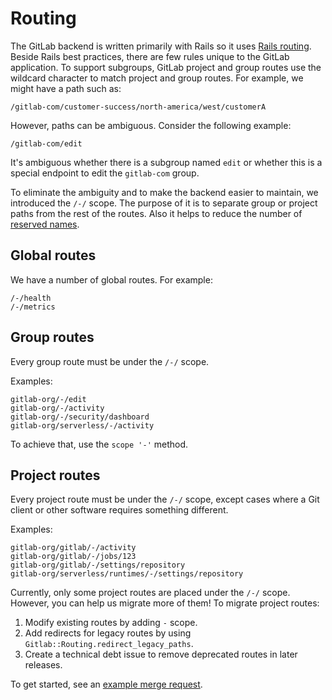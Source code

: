 # Routing

The GitLab backend is written primarily with Rails so it uses [Rails
routing](https://guides.rubyonrails.org/routing.html). Beside Rails best
practices, there are few rules unique to the GitLab application. To
support subgroups, GitLab project and group routes use the wildcard
character to match project and group routes. For example, we might have
a path such as:

```plaintext
/gitlab-com/customer-success/north-america/west/customerA
```

However, paths can be ambiguous. Consider the following example:

```plaintext
/gitlab-com/edit
```

It's ambiguous whether there is a subgroup named `edit` or whether
this is a special endpoint to edit the `gitlab-com` group.

To eliminate the ambiguity and to make the backend easier to maintain,
we introduced the `/-/` scope. The purpose of it is to separate group or
project paths from the rest of the routes. Also it helps to reduce the
number of [reserved names](../user/reserved_names.md).

## Global routes

We have a number of global routes. For example:

```plaintext
/-/health
/-/metrics
```

## Group routes

Every group route must be under the `/-/` scope.

Examples:

```plaintext
gitlab-org/-/edit
gitlab-org/-/activity
gitlab-org/-/security/dashboard
gitlab-org/serverless/-/activity
```

To achieve that, use the `scope '-'` method.

## Project routes

Every project route must be under the `/-/` scope, except cases where a Git
client or other software requires something different.

Examples:

```plaintext
gitlab-org/gitlab/-/activity
gitlab-org/gitlab/-/jobs/123
gitlab-org/gitlab/-/settings/repository
gitlab-org/serverless/runtimes/-/settings/repository
```

Currently, only some project routes are placed under the `/-/` scope. However,
you can help us migrate more of them! To migrate project routes:

1. Modify existing routes by adding `-` scope.
1. Add redirects for legacy routes by using `Gitlab::Routing.redirect_legacy_paths`.
1. Create a technical debt issue to remove deprecated routes in later releases.

To get started, see an [example merge request](https://gitlab.com/gitlab-org/gitlab-foss/-/merge_requests/28435).
